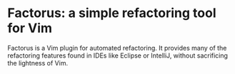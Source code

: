 # Factorus: a simple refactoring tool for Vim

Factorus is a Vim plugin for automated refactoring. It provides 
many of the refactoring features found in IDEs like Eclipse or 
IntelliJ, without sacrificing the lightness of Vim.
